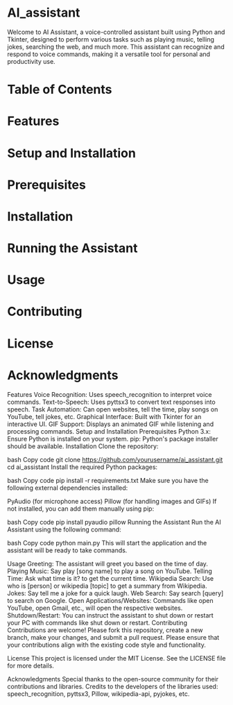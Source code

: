 # AI_assistant
Welcome to AI Assistant, a voice-controlled assistant built using Python and Tkinter, designed to perform various tasks such as playing music, telling jokes, searching the web, and much more. This assistant can recognize and respond to voice commands, making it a versatile tool for personal and productivity use.

# Table of Contents
# Features
# Setup and Installation
# Prerequisites
# Installation
# Running the Assistant
# Usage
# Contributing
# License
# Acknowledgments
Features
Voice Recognition: Uses speech_recognition to interpret voice commands.
Text-to-Speech: Uses pyttsx3 to convert text responses into speech.
Task Automation: Can open websites, tell the time, play songs on YouTube, tell jokes, etc.
Graphical Interface: Built with Tkinter for an interactive UI.
GIF Support: Displays an animated GIF while listening and processing commands.
Setup and Installation
Prerequisites
Python 3.x: Ensure Python is installed on your system.
pip: Python's package installer should be available.
Installation
Clone the repository:

bash
Copy code
git clone https://github.com/yourusername/ai_assistant.git
cd ai_assistant
Install the required Python packages:

bash
Copy code
pip install -r requirements.txt
Make sure you have the following external dependencies installed:

PyAudio (for microphone access)
Pillow (for handling images and GIFs)
If not installed, you can add them manually using pip:

bash
Copy code
pip install pyaudio pillow
Running the Assistant
Run the AI Assistant using the following command:

bash
Copy code
python main.py
This will start the application and the assistant will be ready to take commands.

Usage
Greeting: The assistant will greet you based on the time of day.
Playing Music: Say play [song name] to play a song on YouTube.
Telling Time: Ask what time is it? to get the current time.
Wikipedia Search: Use who is [person] or wikipedia [topic] to get a summary from Wikipedia.
Jokes: Say tell me a joke for a quick laugh.
Web Search: Say search [query] to search on Google.
Open Applications/Websites: Commands like open YouTube, open Gmail, etc., will open the respective websites.
Shutdown/Restart: You can instruct the assistant to shut down or restart your PC with commands like shut down or restart.
Contributing
Contributions are welcome! Please fork this repository, create a new branch, make your changes, and submit a pull request. Please ensure that your contributions align with the existing code style and functionality.

License
This project is licensed under the MIT License. See the LICENSE file for more details.

Acknowledgments
Special thanks to the open-source community for their contributions and libraries.
Credits to the developers of the libraries used: speech_recognition, pyttsx3, Pillow, wikipedia-api, pyjokes, etc.
